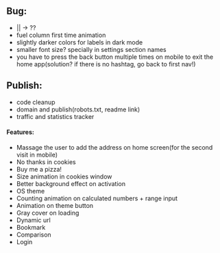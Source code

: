 ## Bug:
- || -> ??
- fuel column first time animation
- slightly darker colors for labels in dark mode
- smaller font size? specially in settings section names
- you have to press the back button multiple times on mobile to exit the home app(solution? if there is no hashtag, go back to first nav!)

## Publish:
- code cleanup
- domain and publish(robots.txt, readme link)
- traffic and statistics tracker

#### Features:
- Massage the user to add the address on home screen(for the second visit in mobile)
- No thanks in cookies
- Buy me a pizza!
- Size animation in cookies window
- Better background effect on activation
- OS theme
- Counting animation on calculated numbers + range input
- Animation on theme button
- Gray cover on loading
- Dynamic url
- Bookmark
- Comparison
- Login